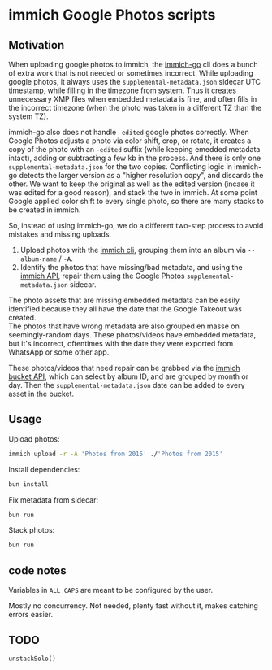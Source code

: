 # immich Google Photos scripts

## Motivation

When uploading google photos to immich, the [immich-go](https://github.com/simulot/immich-go) cli does a bunch of extra work that is not needed or sometimes incorrect. While uploading google photos, it always uses the `supplemental-metadata.json` sidecar UTC timestamp, while filling in the timezone from system. Thus it creates unnecessary XMP files when embedded metadata is fine, and often fills in the incorrect timezone (when the photo was taken in a different TZ than the system TZ).

immich-go also does not handle `-edited` google photos correctly. When Google Photos adjusts a photo via color shift, crop, or rotate, it creates a copy of the photo with an `-edited` suffix (while keeping emedded metadata intact), adding or subtracting a few kb in the process. And there is only one `supplemental-metadata.json` for the two copies. Conflicting logic in immich-go detects the larger version as a "higher resolution copy", and discards the other. We want to keep the original as well as the edited version (incase it was edited for a good reason), and stack the two in immich. At some point Google applied color shift to every single photo, so there are many stacks to be created in immich.

So, instead of using immich-go, we do a different two-step process to avoid mistakes and missing uploads.

1) Upload photos with the [immich cli](https://immich.app/docs/features/command-line-interface/), grouping them into an album via `--album-name` / `-A`.
2) Identify the photos that have missing/bad metadata, and using the [immich API](https://immich.app/docs/api/), repair them using the Google Photos `supplemental-metadata.json` sidecar.

The photo assets that are missing embedded metadata can be easily identified because they all have the date that the Google Takeout was created.  
The photos that have wrong metadata are also grouped en masse on seemingly-random days. These photos/videos have embedded metadata, but it's incorrect, oftentimes with the date they were exported from WhatsApp or some other app.

These photos/videos that need repair can be grabbed via the [immich bucket API](https://immich.app/docs/api/get-time-buckets), which can select by album ID, and are grouped by month or day. Then the `supplemental-metadata.json` date can be added to every asset in the bucket.

## Usage

Upload photos:

```bash
immich upload -r -A 'Photos from 2015' ./'Photos from 2015'
```

Install dependencies:

```bash
bun install
```

Fix metadata from sidecar:

```bash
bun run 
```

Stack photos:

```bash
bun run 
```

## code notes

Variables in `ALL_CAPS` are meant to be configured by the user.

Mostly no concurrency. Not needed, plenty fast without it, makes catching errors easier.

## TODO

`unstackSolo()`
